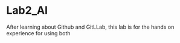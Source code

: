 # Lab2_AI
After learning about Github and GitLLab, this lab is for the hands on experience for using both
